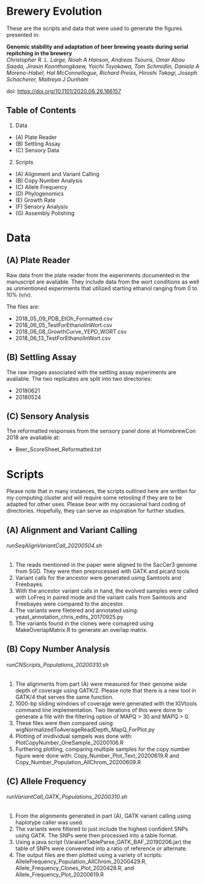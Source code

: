 # Brewery Evolution

These are the scripts and data that were used to generate the figures presented in:

**Genomic stability and adaptation of beer brewing yeasts during serial repitching in the brewery**  
*Christopher R. L. Large, Noah A Hanson, Andreas Tsouris, Omar Abou Saada, Jirasin Koonthongkaew, Yoichi Toyokawa, Tom Schmidlin, Daniela A Moreno-Habel, Hal McConnellogue, Richard Preiss, Hiroshi Takagi, Joseph Schacherer, Maitreya J Dunham*

doi: https://doi.org/10.1101/2020.06.26.166157

## Table of Contents
1. Data
- (A) Plate Reader
- (B) Settling Assay
- (C) Sensory Data
2. Scripts
- (A) Alignment and Variant Calling
- (B) Copy Number Analysis
- (C) Allele Frequency
- (D) Phylogenomics
- (E) Growth Rate
- (F) Sensory Analysis
- (G) Assembly Polishing

# Data
## (A) Plate Reader
Raw data from the plate reader from the experiments documented in the manuscript are avaliable. They include data from the wort conditions as well as unmentioned experiments that utilized starting ethanol ranging from 0 to 10% (v/v).  
  
The files are:  
-  2018_05_09_PDB_EtOh_Formatted.csv  
-  2018_06_05_TestForEthanolInWort.csv  
-  2018_06_08_GrowthCurve_YEPD_WORT.csv  
-  2018_06_13_TestForEthanolInWort.csv  

## (B) Settling Assay  
The raw images associated with the settling assay experiments are avaliable. The two replicates are split into two directories:
- 20180621
- 20180524

## (C) Sensory Analysis
The reformatted responses from the sensory panel done at HomebrewCon 2018 are avaliable at:
- Beer_ScoreSheet_Reformatted.txt

# Scripts
Please note that in many instances, the scripts outlined here are written for my computing cluster and will require some retooling if they are to be adapted for other uses. Please bear with my occasional hard coding of directories. Hopefully, they can serve as inspiration for further studies. 

## (A) Alignment and Variant Calling
###### runSeqAlignVariantCall_20200504.sh
1. The reads mentioned in the paper were aligned to the SacCer3 genome from SGD. They were then preprocessed with GATK and picard tools
2. Variant calls for the ancestor were generated using Samtools and Freebayes.
3. With the ancestor variant calls in hand, the evolved samples were called with LoFreq in paired mode and the variant calls from Samtools and Freebayes were compared to the ancestor.
4. The variants were filetered and annotated using: yeast_annotation_chris_edits_20170925.py
5. The variants found in the clones were comapred using MakeOverlapMatrix.R to generate an overlap matrix.

## (B) Copy Number Analysis
######  runCNScripts_Populations_20200310.sh
1. The alignments from part (A) were measured for their genome wide depth of coverage using GATK/2. Please note that there is a new tool in GATK/4 that serves the same function. 
2. 1000-bp sliding windows of coverage were generated with the IGVtools command line implementation. Two iterations of this were done to generate a file with the filtering option of MAPQ > 30 and MAPQ > 0.
3. These files were then compared using: wigNormalizedToAverageReadDepth_MapQ_ForPlot.py
4. Plotting of invdividual sampels was done with: PlotCopyNumber_OneSample_20200106.R
5. Furthering plotting, comparing multiple samples for the copy number figure were done with: Copy_Number_Plot_Text_20200619.R and Copy_Number_Population_AllChrom_20200609.R

## (C) Allele Frequency
###### runVariantCall_GATK_Populations_20200310.sh
1. From the alignments generated in part (A), GATK variant calling using haplotype caller was used.
2. The variants were filtered to just include the highest confident SNPs using GATK. The SNPs were then processed into a table format.
3. Using a java script (VaraiantTableParse_GATK_BAF_20190206.jar) the table of SNPs were convereted into a ratio of reference or alternate. 
4. The output files are then plotted using a variety of scripts: AlleleFrequency_Population_AllChrom_20200429.R, Allele_Frequency_Clones_Plot_2020428.R, and Allele_Frequency_Plot_20200619.R







